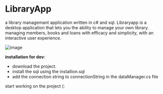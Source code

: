 # LibraryApp
a library  managemant application written in c# and sql.
Libraryapp is a desktop application that lets you the ability to manage your own library. managing members, books and loans with efficacy and simplicity, with an interactive user experience.




![image](https://user-images.githubusercontent.com/54371245/158712033-01703f3a-9a32-433a-b281-d332f2793e04.png)


**installation for dev**: 
  * download the project.
  * install the sql using the installion.sql
  * add the connection string to  connectionString in the dataManager.cs file
 
start working on the project (:
